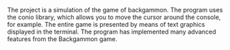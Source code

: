 The project is a simulation of the game of backgammon. The program uses the conio library, which allows you to move the cursor around the console, for example. The entire game is presented by means of text graphics displayed in the terminal. The program has implemented many advanced features from the Backgammon game.
